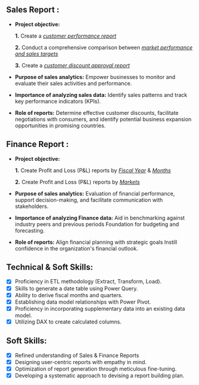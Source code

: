 ## Sales Report :


- **Project objective:** 

    **1.** Create a _[customer performance report](https://github.com/rao4050/Excel_sales_analytics/blob/main/Customer%20Performance%20Report.pdf)_ 

    **2.** Conduct a comprehensive comparison between _[market performance and sales targets](https://github.com/rao4050/Excel_sales_analytics/blob/main/Market%20Performance%20vs%20Target%20Report.pdf)_

  **3.** Create a _[customer discount approval report](https://github.com/rao4050/Excel_sales_analytics/blob/main/Customer%20Discount%20Approval.pdf)_  

- **Purpose of sales analytics:** Empower businesses to monitor and evaluate their sales activities and performance.

- **Importance of analyzing sales data:** Identify sales patterns and track key performance indicators (KPIs).

- **Role of reports:** Determine effective customer discounts, facilitate negotiations with consumers, and identify potential business expansion opportunities in promising countries.


## Finance Report :

- **Project objective:** 

    **1.** Create Profit and Loss (P&L) reports by _[Fiscal Year](https://github.com/rao4050/Excel_sales_analytics/blob/main/P%26L%20Statement%20by%20Fiscal%20Year.pdf)_ & _[Months](https://github.com/rao4050/Excel_sales_analytics/blob/main/P%26L%20Statement%20by%20Months.pdf)_ 

   **2.** Create Profit and Loss (P&L) reports by _[Markets](https://github.com/rao4050/Excel_sales_analytics/blob/main/P%26L%20Statement%20by%20Markets.pdf)_

- **Purpose of sales analytics:** Evaluation of financial performance, support decision-making, and facilitate communication with stakeholders.

- **Importance of analyzing Finance data:** Aid in benchmarking against industry peers and previous periods Foundation for budgeting and forecasting.

- **Role of reports:** Align financial planning with strategic goals Instill confidence in the organization's financial outlook.


## Technical & Soft Skills:
- [x]	Proficiency in ETL methodology (Extract, Transform, Load).
- [x]	Skills to generate a date table using Power Query.
- [x]	Ability to derive fiscal months and quarters.
- [x]	Establishing data model relationships with Power Pivot.
- [x]	Proficiency in incorporating supplementary data into an existing data model.
- [x]	Utilizing DAX to create calculated columns.

## Soft Skills:
- [x]	Refined understanding of Sales & Finance Reports
- [x]	Designing user-centric reports with empathy in mind.
- [x]	Optimization of report generation through meticulous fine-tuning.
- [x]	Developing a systematic approach to devising a report building plan.
